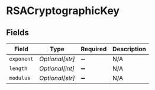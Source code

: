 # RSACryptographicKey


## Fields

| Field              | Type               | Required           | Description        |
| ------------------ | ------------------ | ------------------ | ------------------ |
| `exponent`         | *Optional[str]*    | :heavy_minus_sign: | N/A                |
| `length`           | *Optional[int]*    | :heavy_minus_sign: | N/A                |
| `modulus`          | *Optional[str]*    | :heavy_minus_sign: | N/A                |
